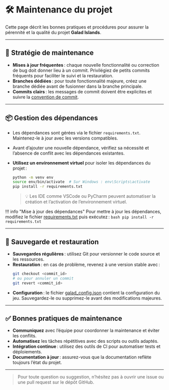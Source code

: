 # 🛠️ Maintenance du projet

Cette page décrit les bonnes pratiques et procédures pour assurer la pérennité et la qualité du projet **Galad Islands**.

---

## 🚦 Stratégie de maintenance

- **Mises à jour fréquentes** : chaque nouvelle fonctionnalité ou correction de bug doit donner lieu à un commit. Privilégiez de petits commits fréquents pour faciliter le suivi et la restauration.
- **Branches dédiées** : pour toute fonctionnalité majeure, créez une branche dédiée avant de fusionner dans la branche principale.
- **Commits clairs** : les messages de commit doivent être explicites et suivre la [convention de commit](contributing.md#conventions-de-commit).

---

## 📦 Gestion des dépendances

- Les dépendances sont gérées via le fichier `requirements.txt`. Maintenez-le à jour avec les versions compatibles.
- Avant d’ajouter une nouvelle dépendance, vérifiez sa nécessité et l’absence de conflit avec les dépendances existantes.
- **Utilisez un environnement virtuel** pour isoler les dépendances du projet :

    ```bash
    python -m venv env
    source env/bin/activate  # Sur Windows : env\Scripts\activate
    pip install -r requirements.txt
    ```

    > 💡 Les IDE comme VSCode ou PyCharm peuvent automatiser la création et l’activation de l’environnement virtuel.

!!! info "Mise à jour des dépendances"
    Pour mettre à jour les dépendances, modifiez le fichier [requirements.txt](http://_vscodecontentref_/0) puis exécutez :
    ```bash
    pip install -r requirements.txt
    ```

---

## 💾 Sauvegarde et restauration

- **Sauvegardes régulières** : utilisez Git pour versionner le code source et les ressources.
- **Restauration** : en cas de problème, revenez à une version stable avec :
    ```bash
    git checkout <commit_id>
    # ou pour annuler un commit
    git revert <commit_id>
    ```
- **Configuration** : le fichier [galad_config.json](http://_vscodecontentref_/1) contient la configuration du jeu. Sauvegardez-le ou supprimez-le avant des modifications majeures.

---

## ✅ Bonnes pratiques de maintenance

- **Communiquez** avec l’équipe pour coordonner la maintenance et éviter les conflits.
- **Automatisez** les tâches répétitives avec des scripts ou outils adaptés.
- **Intégration continue** : utilisez des outils de CI pour automatiser tests et déploiements.
- **Documentation à jour** : assurez-vous que la documentation reflète toujours l’état du projet.

---

> Pour toute question ou suggestion, n’hésitez pas à ouvrir une issue ou une pull request sur le dépôt GitHub.